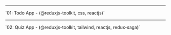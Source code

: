 <hr />
`01: Todo App - (@reduxjs-toolkit, css, reactjs)`
<hr />
`02: Quiz App - (@reduxjs-toolkit, tailwind, reactjs, redux-saga)`
